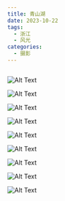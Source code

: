 ```yaml
---
title: 青山湖
date: 2023-10-22
tags:
  - 浙江
  - 风光
categories:
  - 摄影
---
```


<img src="https://www.ohpooh.space/%E6%91%84%E5%BD%B1%2F%E9%9D%92%E5%B1%B1%E6%B9%96%2Fhaou-1057899.jpg" alt="">

<!-- more -->

![Alt Text](https://www.ohpooh.space/%E6%91%84%E5%BD%B1%2F%E9%9D%92%E5%B1%B1%E6%B9%96%2Fhaou-1057889.jpg)

![Alt Text](https://www.ohpooh.space/%E6%91%84%E5%BD%B1%2F%E9%9D%92%E5%B1%B1%E6%B9%96%2Fhaou-1057893.jpg)

![Alt Text](https://www.ohpooh.space/%E6%91%84%E5%BD%B1%2F%E9%9D%92%E5%B1%B1%E6%B9%96%2Fhaou-1057898.jpg)

![Alt Text](https://www.ohpooh.space/%E6%91%84%E5%BD%B1%2F%E9%9D%92%E5%B1%B1%E6%B9%96%2Fhaou-1057930.jpg)

![Alt Text](https://www.ohpooh.space/%E6%91%84%E5%BD%B1%2F%E9%9D%92%E5%B1%B1%E6%B9%96%2Fhaou-1057947.jpg)

![Alt Text](https://www.ohpooh.space/%E6%91%84%E5%BD%B1%2F%E9%9D%92%E5%B1%B1%E6%B9%96%2Fhaou-1057961.jpg)

![Alt Text](https://www.ohpooh.space/%E6%91%84%E5%BD%B1%2F%E9%9D%92%E5%B1%B1%E6%B9%96%2Fhaou-1058007.jpg)

![Alt Text](https://www.ohpooh.space/%E6%91%84%E5%BD%B1%2F%E9%9D%92%E5%B1%B1%E6%B9%96%2Fhaou-1058009.jpg)

![Alt Text](https://www.ohpooh.space/%E6%91%84%E5%BD%B1%2F%E9%9D%92%E5%B1%B1%E6%B9%96%2Fhaou-1058024.jpg)
